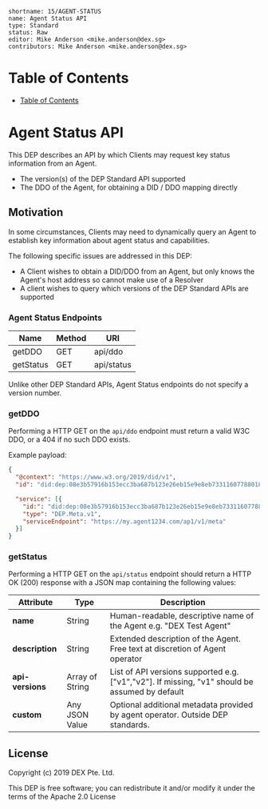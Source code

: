 ```
shortname: 15/AGENT-STATUS
name: Agent Status API
type: Standard
status: Raw
editor: Mike Anderson <mike.anderson@dex.sg>
contributors: Mike Anderson <mike.anderson@dex.sg>
```

Table of Contents
=================

   * [Table of Contents](#table-of-contents)

# Agent Status API

This DEP describes an API by which Clients may request key status information from an Agent.
- The version(s) of the DEP Standard API supported
- The DDO of the Agent, for obtaining a DID / DDO mapping directly 


## Motivation

In some circumstances, Clients may need to dynamically query an Agent to establish key information about agent status
and capabilities.

The following specific issues are addressed in this DEP:
- A Client wishes to obtain a DID/DDO from an Agent, but only knows the Agent's host address so cannot make use of a Resolver
- A client wishes to query which versions of the DEP Standard APIs are supported

### Agent Status Endpoints


| Name             | Method | URI                          |
|------------------|--------|------------------------------|
| getDDO           | GET    | api/ddo                      |
| getStatus        | GET    | api/status                   |

Unlike other DEP Standard APIs, Agent Status endpoints do not specify a version number. 


### getDDO

Performing a HTTP GET on the `api/ddo` endpoint must return a valid W3C DDO, or a 404 if no such DDO exists.

Example payload:

```json
{
  "@context": "https://www.w3.org/2019/did/v1",
  "id": "did:dep:08e3b57916b153ecc3ba687b123e26eb15e9e8eb73311607788018559ec354c7",

  "service": [{
    "id:": "did:dep:08e3b57916b153ecc3ba687b123e26eb15e9e8eb73311607788018559ec354c7#meta",
    "type": "DEP.Meta.v1",
    "serviceEndpoint": "https://my.agent1234.com/ap1/v1/meta"
  }]
}

```


### getStatus

Performing a HTTP GET on the `api/status` endpoint should return a HTTP OK (200) response with a JSON map containing the
following values:

Attribute          |   Type          | Description
-------------------|-----------------|----------------------
**name**           | String          | Human-readable, descriptive name of the Agent e.g. "DEX Test Agent"
**description**    | String          | Extended description of the Agent. Free text at discretion of Agent operator
**api-versions**   | Array of String | List of API versions supported e.g. ["v1","v2"]. If missing, "v1" should be assumed by default
**custom**         | Any JSON Value  | Optional additional metadata provided by agent operator. Outside DEP standards.


## License

Copyright (c) 2019 DEX Pte. Ltd.

This DEP is free software; you can redistribute it and/or modify it under the terms of the Apache 2.0 License
